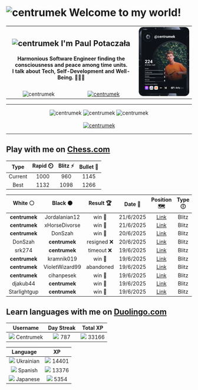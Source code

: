 <h1>
  <img
    src="https://emojis.slackmojis.com/emojis/images/1531849430/4246/blob-sunglasses.gif"
    width="30"
    alt="centrumek"
  />
  Welcome to my world!
</h1>

<table>
  <tbody>
    <tr>
      <td align="center" width="70%" colspan="2">
        <h2>
          <img
            src="https://raw.githubusercontent.com/MartinHeinz/MartinHeinz/master/wave.gif"
            width="30px"
            alt="centrumek"
          />
          I'm Paul Potaczała
        </h2>
        <h4>
          Harmonious Software Engineer finding the consciousness and peace among time units.
          <br/>
          I talk about Tech, Self-Development and Well-Being. 🌿🧘🚀
        </h4>
      </td>
      <td width="30%" rowspan="2">
        <a href="https://app.daily.dev/centrumek">
          <img
            src="./devcard.svg"
            alt="centrumek"
          />
        </a>
      </td>
    </tr>
    <tr align="center">
      <td>
        <img
          src="https://komarev.com/ghpvc/?username=centrumek&label=visitors&color=0e75b6&style=flat"
          alt="centrumek"
        >
      </td>
      <td>
        <a href="https://stackoverflow.com/users/14496012/centrumek">
          <img
            src="https://stackoverflow.com/users/flair/14496012.png?theme=dark"
            alt="centrumek"
          >
        </a>
      </td>
    </tr>
  </tbody>
</table>

---
<div align="center">
  <img 
    src="https://github-readme-stats.vercel.app/api?username=centrumek&show_icons=true&count_private=true&theme=dark&hide_border=true&hide=issues,contribs&bg_color=00000000"
    alt="centrumek"
  />
  <img
    src="https://github-readme-stats.vercel.app/api/top-langs/?username=centrumek&layout=compact&hide_border=true&theme=dark&bg_color=00000000&langs_count=6&exclude_repo=air-statistic-app"
    alt="centrumek"
  />
  <img 
    src="https://github-readme-streak-stats.herokuapp.com?user=centrumek&theme=dark&hide_border=true&background=FFFFFF00"
    alt="centrumek"
  />
  <br/>
  <br/>
  <a href="https://www.buymeacoffee.com/centrumek">
    <img
      src="https://cdn.buymeacoffee.com/buttons/v2/default-orange.png"
      height="50"
      width="210"
      alt="centrumek"
    />
  </a>
</div>

---

## Play with me on [Chess.com](https://www.chess.com/member/centrumek)

<div align="center">
<!--START_SECTION:chessStats-->
<!-- Automatically generated with https://github.com/Balastrong/chess-stats-action -->

| Type | Rapid ⏲️ | Blitz ⚡ | Bullet 🔫 |
|:---:|:---:|:---:|:---:|
| Current | 1000 | 960 | 1145 |
| Best | 1132 | 1098 | 1266 |

| White ⚪ | Black ⚫ | Result 🏆 | Date 📅 | Position 🗺️ | Type 🕕 |
|:---:|:---:|:---:|:---:|:---:|:---:|
| **centrumek** | Jordalanian12 | win 🥇 | 21/6/2025 | <a href="http://www.ee.unb.ca/cgi-bin/tervo/fen.pl?select=6k1/5pp1/pp2rb1p/8/PR5P/1P6/R1P2K2/1N6 b - - 3 28">Link</a> | Blitz |
| **centrumek** | xHorseDivorse | win 🥇 | 21/6/2025 | <a href="http://www.ee.unb.ca/cgi-bin/tervo/fen.pl?select=5r1k/7Q/7p/7p/P2K3P/3B4/1P3PP1/7R b - - 1 33">Link</a> | Blitz |
| **centrumek** | DonSzah | win 🥇 | 20/6/2025 | <a href="http://www.ee.unb.ca/cgi-bin/tervo/fen.pl?select=2k5/pp6/2pB1p2/2Pp4/1P2r3/P3NKP1/8/R7 b - - 0 34">Link</a> | Blitz |
| DonSzah | **centrumek** | resigned ❌ | 20/6/2025 | <a href="http://www.ee.unb.ca/cgi-bin/tervo/fen.pl?select=rnBk2nr/pp2p1b1/2p2q1p/3p2pb/P2P4/BP1KP3/2P4P/RN6 w - - 0 18">Link</a> | Blitz |
| srk274 | **centrumek** | timeout ❌ | 19/6/2025 | <a href="http://www.ee.unb.ca/cgi-bin/tervo/fen.pl?select=8/8/8/4k3/5PBP/3P1K2/5P2/8 b - - 0 54">Link</a> | Blitz |
| **centrumek** | kramnik019 | win 🥇 | 19/6/2025 | <a href="http://www.ee.unb.ca/cgi-bin/tervo/fen.pl?select=2R5/4kp2/3q4/1PB5/p7/P2BP3/1KP5/8 b - - 2 44">Link</a> | Blitz |
| **centrumek** | VioletWizard99 | abandoned  | 19/6/2025 | <a href="http://www.ee.unb.ca/cgi-bin/tervo/fen.pl?select=4r1k1/p1p3qp/1p1p1p2/3P2p1/2P5/3n2Pb/P4P1P/2R3K1 w - - 3 28">Link</a> | Blitz |
| **centrumek** | cihanpesek | win 🥇 | 19/6/2025 | <a href="http://www.ee.unb.ca/cgi-bin/tervo/fen.pl?select=5R1k/p3N2p/7P/1p6/3n4/P7/1KQ1r3/8 b - - 4 34">Link</a> | Blitz |
| djakub44 | **centrumek** | win 🥇 | 19/6/2025 | <a href="http://www.ee.unb.ca/cgi-bin/tervo/fen.pl?select=5n2/4p2k/p2P3P/1p6/1Pp5/4b3/5q2/5K2 w - - 1 43">Link</a> | Blitz |
| Starlightgup | **centrumek** | win 🥇 | 19/6/2025 | <a href="http://www.ee.unb.ca/cgi-bin/tervo/fen.pl?select=2k5/6R1/1p2r1p1/4r2p/4B3/PP2K2P/2P3P1/8 w - - 8 43">Link</a> | Blitz |

<!--END_SECTION:chessStats-->
</div>

## Learn languages with me on [Duolingo.com](https://www.duolingo.com/profile/Centrumek)

<div align="center">
<!--START_SECTION:duolingoStats-->
<!-- Automatically generated with https://github.com/centrumek/duolingo-readme-stats-->

| Username | Day Streak | Total XP |
|:---:|:---:|:---:|
| <img src="https://raw.githubusercontent.com/centrumek/duolingo-readme-stats/main/assets/duolingo.png" height="12"> Centrumek | <img src="https://raw.githubusercontent.com/centrumek/duolingo-readme-stats/main/assets/streakinactive.svg" height="12"> 787 | <img src="https://raw.githubusercontent.com/centrumek/duolingo-readme-stats/main/assets/xp.svg" height="12"> 33166 | <img src="https://raw.githubusercontent.com/centrumek/duolingo-readme-stats/main/assets/xp.svg" height="12"> 0 |

| Language | XP |
|:---:|:---:|
| <img src="https://raw.githubusercontent.com/centrumek/duolingo-readme-stats/main/assets/langs/ukrainian.svg" height="12"> Ukrainian | <img src="https://raw.githubusercontent.com/centrumek/duolingo-readme-stats/main/assets/xp.svg" height="12"> 14401 |
| <img src="https://raw.githubusercontent.com/centrumek/duolingo-readme-stats/main/assets/langs/spanish.svg" height="12"> Spanish | <img src="https://raw.githubusercontent.com/centrumek/duolingo-readme-stats/main/assets/xp.svg" height="12"> 13376 |
| <img src="https://raw.githubusercontent.com/centrumek/duolingo-readme-stats/main/assets/langs/japanese.svg" height="12"> Japanese | <img src="https://raw.githubusercontent.com/centrumek/duolingo-readme-stats/main/assets/xp.svg" height="12"> 5354 |

<!--END_SECTION:duolingoStats-->
</div>
<!--
**centrumek/centrumek** is a ✨ _special_ ✨ repository because its `README.md` (this file) appears on your GitHub profile.

Here are some ideas to get you started:

- 🔭 I’m currently working on ...
- 🌱 I’m currently learning ...
- 👯 I’m looking to collaborate on ...
- 🤔 I’m looking for help with ...
- 💬 Ask me about ...
- 📫 How to reach me: ...
- 😄 Pronouns: ...
- ⚡ Fun fact: ...
-->
